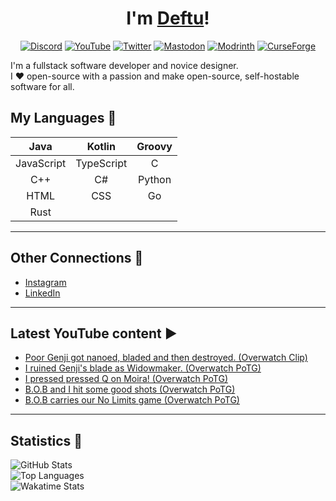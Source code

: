 <div align="center">

# I'm [Deftu][website]!

[![Discord](https://cdn.jsdelivr.net/npm/@intergrav/devins-badges@3/assets/cozy-minimal/social/discord-singular_64h.png)][discord]
[![YouTube](https://cdn.jsdelivr.net/npm/@intergrav/devins-badges@3/assets/cozy-minimal/social/youtube-singular_64h.png)][youtube]
[![Twitter](https://cdn.jsdelivr.net/npm/@intergrav/devins-badges@3/assets/cozy-minimal/social/twitter-singular_64h.png)][twitter]
[![Mastodon](https://cdn.jsdelivr.net/npm/@intergrav/devins-badges@3/assets/cozy-minimal/social/mastodon-singular_64h.png)][mastodon]
[![Modrinth](https://cdn.jsdelivr.net/npm/@intergrav/devins-badges@3/assets/cozy-minimal/available/modrinth_64h.png)][modrinth]
[![CurseForge](https://cdn.jsdelivr.net/npm/@intergrav/devins-badges@3/assets/cozy-minimal/available/curseforge_64h.png)][curseforge]
  
</div>

I'm a fullstack software developer and novice designer.  
I ❤️ open-source with a passion and make open-source, self-hostable software for all.

## My Languages 💬
|    Java    |   Kotlin   | Groovy |
|:----------:|:----------:|:------:|
| JavaScript | TypeScript |    C   |
|     C++    |     C#     | Python |
|    HTML    |     CSS    |   Go   |
|    Rust    |            |        |

---

## Other Connections 🔗
- [Instagram][instagram]
- [LinkedIn][linkedin]

---

## Latest YouTube content ▶
<!-- YOUTUBE:START -->
- [Poor Genji got nanoed, bladed and then destroyed. &lpar;Overwatch Clip&rpar;](https://www.youtube.com/watch?v=B0KEa4u5fIU)
- [I ruined Genji&#39;s blade as Widowmaker. &lpar;Overwatch PoTG&rpar;](https://www.youtube.com/watch?v=NAanBQxYuCA)
- [I pressed pressed Q on Moira! &lpar;Overwatch PoTG&rpar;](https://www.youtube.com/watch?v=1vChYJmDsY0)
- [B.O.B and I hit some good shots &lpar;Overwatch PoTG&rpar;](https://www.youtube.com/watch?v=bfjfmJYhEos)
- [B.O.B carries our No Limits game &lpar;Overwatch PoTG&rpar;](https://www.youtube.com/watch?v=MffsBctAOn8)
<!-- YOUTUBE:END -->

---

## Statistics 📜
![GitHub Stats](https://github-readme-stats.vercel.app/api?username=Deftu&show_icons=true&line_height=27&theme=onedark&hide_border=true)  
![Top Languages](https://github-readme-stats.vercel.app/api/top-langs/?username=Deftu&card_width=400&langs_count=10&layout=compact&hide_border=true&theme=onedark)  
![Wakatime Stats](https://github-readme-stats.vercel.app/api/wakatime?username=Deftu&theme=onedark&hide_border=true)

[website]: https://deftu.xyz/

[discord]: https://shr.deftu.xyz/discord
[youtube]: https://www.youtube.com/@deftudev
[twitter]: https://twitter.com/DeftuDev
[mastodon]: https://floss.social/@deftu
[modrinth]: https://modrinth.com/user/deftu
[curseforge]: https://www.curseforge.com/members/deftudev
[instagram]: https://www.instagram.com/deftudev
[linkedin]: https://www.linkedin.com/in/matthew-vaughan-047800226
